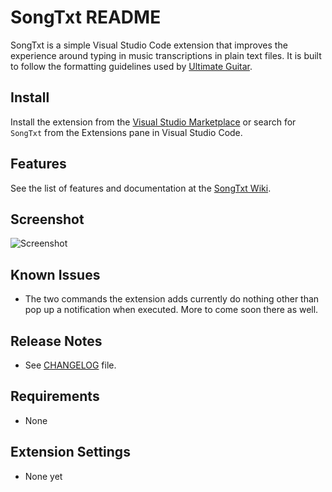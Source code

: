 # SongTxt README

SongTxt is a simple Visual Studio Code extension that improves the experience around typing in music transcriptions in plain text files. It is built to follow the formatting guidelines used by [Ultimate Guitar](https://www.ultimate-guitar.com/contribution/help/rubric).

## Install

Install the extension from the [Visual Studio Marketplace](https://marketplace.visualstudio.com/items?itemName=gusper.songtxt) or search for `SongTxt` from the Extensions pane in Visual Studio Code.

## Features

See the list of features and documentation at the [SongTxt Wiki](https://github.com/gusper/SongTxt-vscode/wiki).

## Screenshot

![Screenshot](https://i.imgur.com/gFU6lS8.png)

## Known Issues

- The two commands the extension adds currently do nothing other than pop up a notification when executed. More to come soon there as well.

## Release Notes

- See [CHANGELOG](CHANGELOG.md) file.

## Requirements

- None

## Extension Settings

- None yet
